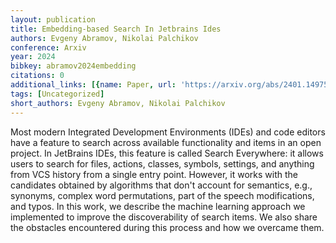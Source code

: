 ```yaml
---
layout: publication
title: Embedding-based Search In Jetbrains Ides
authors: Evgeny Abramov, Nikolai Palchikov
conference: Arxiv
year: 2024
bibkey: abramov2024embedding
citations: 0
additional_links: [{name: Paper, url: 'https://arxiv.org/abs/2401.14975'}]
tags: [Uncategorized]
short_authors: Evgeny Abramov, Nikolai Palchikov
---
```

Most modern Integrated Development Environments (IDEs) and code editors have
a feature to search across available functionality and items in an open
project. In JetBrains IDEs, this feature is called Search Everywhere: it allows
users to search for files, actions, classes, symbols, settings, and anything
from VCS history from a single entry point. However, it works with the
candidates obtained by algorithms that don't account for semantics, e.g.,
synonyms, complex word permutations, part of the speech modifications, and
typos. In this work, we describe the machine learning approach we implemented
to improve the discoverability of search items. We also share the obstacles
encountered during this process and how we overcame them.